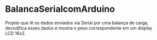 BalancaSerialcomArduino
=======================
Projeto que lê os dados enviados via Serial por uma balança de carga, decodifica esses dados
e mostra o peso correspondente em um display LCD 16x2.
